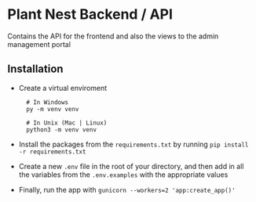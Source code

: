 # Plant Nest Backend / API

Contains the API for the frontend and also the views to the admin management portal

## Installation

- Create a virtual enviroment

  ```shell
    # In Windows 
    py -m venv venv

    # In Unix (Mac | Linux)
    python3 -m venv venv
  ```

- Install the packages from the `requirements.txt` by running `pip install -r requirements.txt`

- Create a new `.env` file in the root of your directory, and then add in all the variables from the `.env.examples` with the appropriate values

- Finally, run the app with `gunicorn --workers=2 'app:create_app()'`
